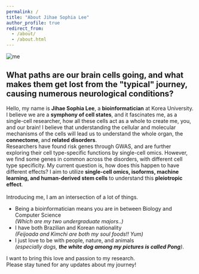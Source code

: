 ```yaml
---
permalink: /
title: "About Jihae Sophia Lee"
author_profile: true
redirect_from: 
  - /about/
  - /about.html
---
```

![me](https://esoap.github.io/images/title_image.png) <br>
## What paths are our brain cells going, and what makes them get lost from the "typical" journey, causing numerous neurological conditions?

Hello, my name is **Jihae Sophia Lee**, a **bioinformatician** at Korea University. <br>
I believe we are a **symphony of cell states**, and it fascinates me, as a single-cell researcher, how all these cells act as a whole to create me, you, and our brain! I believe that understanding the cellular and molecular mechanisms of the cells will lead us to understand the whole organ, the **connectome**, and **related disorders**. <br>
Researchers have found risk genes through GWAS, and are further exploring their cell type-specific functions by single-cell omics. However, we find some genes in common across the disorders, with different cell type specificity. My current question is, how does this happen to have different effects? I aim to utilize **single-cell omics, isoforms, machine learning, and human-derived stem cells** to understand this **pleiotropic effect**.<br><br>
Introducing me, I am an intersection of a lot of things. <br>

* Being a bioinformatician means you are in between Biology and Computer Science <br>
*(Which are my two undergraduate majors..)*
* I have both Brazilian and Korean nationality 
<br> *(Feijoada and Kimchi are both my soul foods!! Yum)* 
* I just love to be with people, nature, and animals <br>*(especially dogs, **the white dog among my pictures is called Pong**)*.<br>

I want to bring this love and passion to my research. <br> Please stay tuned for any updates about my journey!